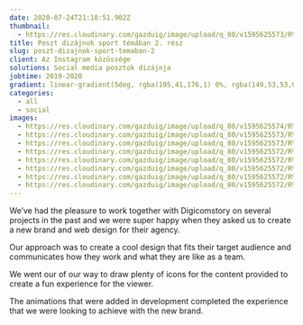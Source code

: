```yaml
---
date: 2020-07-24T21:18:51.902Z
thumbnail:
  - https://res.cloudinary.com/gazduig/image/upload/q_80/v1595625573/R%C3%A9ka%201/Frame_69_npccgb.webp
title: Poszt dizájnok sport témában 2. rész
slug: poszt-dizajnok-sport-temaban-2
client: Az Instagram közössége
solutions: Social media posztok dizájnja
jobtime: 2019-2020
gradient: linear-gradient(5deg, rgba(195,41,176,1) 0%, rgba(149,53,53,0) 71%)
categories:
  - all
  - social
images:
  - https://res.cloudinary.com/gazduig/image/upload/q_80/v1595625574/R%C3%A9ka%201/Frame_68_sezlsp.webp
  - https://res.cloudinary.com/gazduig/image/upload/q_80/v1595625573/R%C3%A9ka%201/Frame_69_npccgb.webp
  - https://res.cloudinary.com/gazduig/image/upload/q_80/v1595625573/R%C3%A9ka%201/Frame_70_qj60ky.webp
  - https://res.cloudinary.com/gazduig/image/upload/q_80/v1595625572/R%C3%A9ka%201/Frame_63_rswsx9.webp
  - https://res.cloudinary.com/gazduig/image/upload/q_80/v1595625572/R%C3%A9ka%201/Frame_64_msz7n3.webp
  - https://res.cloudinary.com/gazduig/image/upload/q_80/v1595625572/R%C3%A9ka%201/Frame_66_agsfes.webp
  - https://res.cloudinary.com/gazduig/image/upload/q_80/v1595625572/R%C3%A9ka%201/Frame_67_hgivkv.webp
  - https://res.cloudinary.com/gazduig/image/upload/q_80/v1595625572/R%C3%A9ka%201/Frame_65_lfkg46.webp
---
```

<!--StartFragment-->

We’ve had the pleasure to work together with Digicomstory on several projects in the past and we were super happy when they asked us to create a new brand and web design for their agency.

Our approach was to create a cool design that fits their target audience and communicates how they work and what they are like as a team.

We went our of our way to draw plenty of icons for the content provided to create a fun experience for the viewer.

The animations that were added in development completed the experience that we were looking to achieve with the new brand.

<!--EndFragment-->